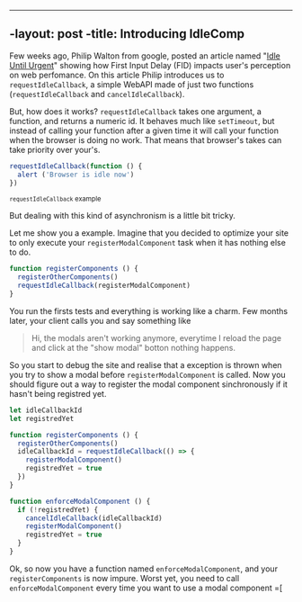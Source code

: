 ----
-layout: post
-title: Introducing IdleComp
----

Few weeks ago, Philip Walton from google, posted an article named
"[Idle Until Urgent](https://philipwalton.com/articles/idle-until-urgent/)" showing how
First Input Delay (FID) impacts user's perception on web perfomance. On this article Philip introduces us
to `requestIdleCallback`, a simple WebAPI made of just two functions (`requestIdleCallback` and `cancelIdleCallback`).

But, how does it works?
`requestIdleCallback` takes one argument, a function, and returns a numeric id. It behaves much like `setTimeout`,
but instead of calling your function after a given time it will call your function when the browser is doing no work.
That means that browser's takes can take priority over your's.

```javascript
requestIdleCallback(function () {
  alert ('Browser is idle now')
})
```
<small>`requestIdleCallback` example</small>

But dealing with this kind of asynchronism is a little bit tricky.

Let me show you a example.
Imagine that you decided to optimize your site to only execute
your `registerModalComponent` task when it has nothing else to do.

```javascript
function registerComponents () {
  registerOtherComponents()
  requestIdleCallback(registerModalComponent)
}
```

You run the firsts tests and everything is working like a charm.
Few months later, your client calls you and say something like

> Hi, the modals aren't working anymore, everytime I reload the page and click at the "show modal" botton nothing happens.

So you start to debug the site and realise that a exception is thrown when you try to show a modal before `registerModalComponent` is called.
Now you should figure out a way to register the modal component sinchronously if it hasn't being registred yet.

```javascript
let idleCallbackId
let registredYet

function registerComponents () {
  registerOtherComponents()
  idleCallbackId = requestIdleCallback(() => {
    registerModalComponent()
    registredYet = true
  })
}

function enforceModalComponent () {
  if (!registredYet) {
    cancelIdleCallback(idleCallbackId)
    registerModalComponent()
    registredYet = true
  }
}
```

Ok, so now you have a function named `enforceModalComponent`,
and your `registerComponents` is now impure.
Worst yet, you need to call `enforceModalComponent` every time
you want to use a modal component =[


